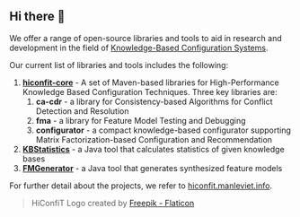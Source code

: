 ## Hi there 👋

We offer a range of open-source libraries and tools to aid in research and development in the field of [Knowledge-Based Configuration Systems].

Our current list of libraries and tools includes the following:

1. [**hiconfit-core**] - A set of Maven-based libraries for High-Performance Knowledge Based Configuration Techniques. Three key libraries are:
   1. **ca-cdr** - a library for Consistency-based Algorithms for Conflict Detection and Resolution
   2. **fma** - a library for Feature Model Testing and Debugging
   3. **configurator** - a compact knowledge-based configurator supporting Matrix Factorization-based Configuration and Recommendation
2. [**KBStatistics**] - a Java tool that calculates statistics of given knowledge bases
3. [**FMGenerator**] - a Java tool that generates synthesized feature models

For further detail about the projects, we refer to [hiconfit.manleviet.info].

<!-- Links  -->
[Knowledge-Based Configuration Systems]: https://en.wikipedia.org/wiki/Knowledge-based_configuration
[**hiconfit-core**]: https://github.com/HiConfiT/hiconfit-core
[**KBStatistics**]: https://github.com/HiConfiT/KBStatistics
[**FMGenerator**]: https://github.com/HiConfiT/FMGenerator
[hiconfit.manleviet.info]: http://hiconfit.manleviet.info

> HiConfiT Logo created by [Freepik - Flaticon](https://www.flaticon.com/free-icons/hobby)
